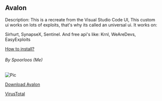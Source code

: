 
## Avalon
Description: This is a recreate from the Visual Studio Code UI, This custom ui works on 
lots of exploits, that's why its called an universal ui. It works on:

Sirhurt, SynapseX, Sentinel. And free api's like: Krnl, WeAreDevs, EasyExploits
 
 <a href="https://youtu.be/jQCBA8BvEEk">How to install?</a>
 
###### By Spoorloos (Me)
![Pic](https://i.imgur.com/lX2FwU5.png)


<a href="https://github.com/Spoorloos/SirHurtThemes/releases/tag/Avalon-v1.8.4">Download Avalon</a>

<a href="https://www.virustotal.com/gui/file/f301967085331bad6adc58880ac64e8c51449d2f7006ca86342cedabd497feb6/detection">VirusTotal</a>
